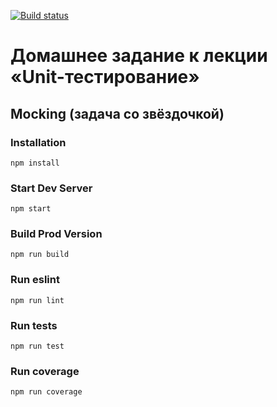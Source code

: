 [![Build status](https://ci.appveyor.com/api/projects/status/qp8jly928ocmvdrq/branch/master?svg=true)](https://ci.appveyor.com/project/homutovan/ajs-1-4-3-unit-test-mocking/branch/master)

# Домашнее задание к лекции «Unit-тестирование»

## Mocking (задача со звёздочкой)

### Installation

```
npm install
```

### Start Dev Server

```
npm start
```

### Build Prod Version

```
npm run build
```

### Run eslint

```
npm run lint
```

### Run tests

```
npm run test
```

### Run coverage

```
npm run coverage
```
